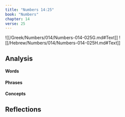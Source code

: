 ```yaml
---
title: "Numbers 14:25"
book: "Numbers"
chapter: 14
verse: 25
---
```

![[/Greek/Numbers/014/Numbers-014-025G.md#Text]]
![[/Hebrew/Numbers/014/Numbers-014-025H.md#Text]]

## Analysis

#### Words

#### Phrases

#### Concepts

## Reflections

